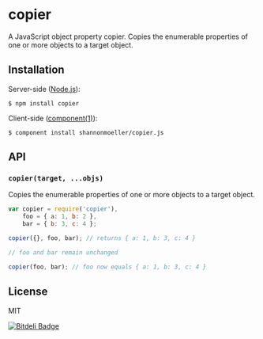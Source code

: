 # copier

  A JavaScript object property copier. Copies the enumerable properties of one or more objects to a target object.

## Installation

  Server-side ([Node.js](http://nodejs.org)):

    $ npm install copier

  Client-side ([component(1)](https://github.com/component)):

    $ component install shannonmoeller/copier.js

## API

### `copier(target, ...objs)`

  Copies the enumerable properties of one or more objects to a target object.

```js
var copier = require('copier'),
    foo = { a: 1, b: 2 },
    bar = { b: 3, c: 4 };

copier({}, foo, bar); // returns { a: 1, b: 3, c: 4 }

// foo and bar remain unchanged

copier(foo, bar); // foo now equals { a: 1, b: 3, c: 4 }
```

## License

  MIT

[![Bitdeli Badge](https://d2weczhvl823v0.cloudfront.net/shannonmoeller/copier.js/trend.png)](https://bitdeli.com/free "Bitdeli Badge")

